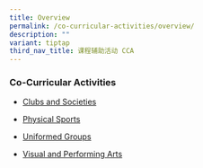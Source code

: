 ```yaml
---
title: Overview
permalink: /co-curricular-activities/overview/
description: ""
variant: tiptap
third_nav_title: 课程辅助活动 CCA
---
```

<h3>Co-Curricular Activities</h3>
<ul data-tight="true" class="tight">
<li>
<p><a href="https://www.konghwa.moe.edu.sg/cca/clubs-and-societies/chess-club/" rel="noopener noreferrer nofollow" target="_blank">Clubs and Societies</a>
</p>
</li>
<li>
<p><a href="https://www.konghwa.moe.edu.sg/cca/physical-sports/badminton/" rel="noopener noreferrer nofollow" target="_blank">Physical Sports</a>
</p>
</li>
<li>
<p><a href="https://www.konghwa.moe.edu.sg/cca/uniformed-groups/brownies/" rel="noopener noreferrer nofollow" target="_blank">Uniformed Groups</a>
</p>
</li>
<li>
<p><a href="https://www.konghwa.moe.edu.sg/cca/visual-and-performing-arts/art-club/" rel="noopener noreferrer nofollow" target="_blank">Visual and Performing Arts</a>
</p>
</li>
</ul>
<p></p>